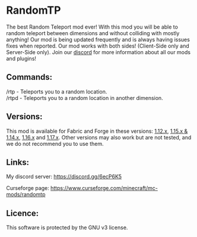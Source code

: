  <!--
  Title: RandomTP
  Description: The best Random Teleport Mod ever!
  Author: Picono435
  -->
# RandomTP
The best Random Teleport mod ever! With this mod you will be able to random teleport between dimensions and without colliding with mostly anything! Our mod is being updated frequently and is always having issues fixes when reported. Our mod works with both sides! (Client-Side only and Server-Side only). Join our [discord](https://discord.gg/wQj53Hy) for more information about all our mods and plugins!

## Commands:

<p>/rtp - Teleports you to a random location.
<br>
/rtpd - Teleports you to a random location in another dimension.</p>

## Versions:

This mod is available for Fabric and Forge in these versions: [1.12.x](https://github.com/Picono435/RandomTP/tree/1.12.2), [1.15.x & 1.14.x](https://github.com/Picono435/RandomTP/tree/1.15.2), [1.16.x](https://github.com/Picono435/RandomTP/tree/1.16.5) and [1.17.x](https://github.com/Picono435/RandomTP/tree/1.17.1). Other versions may also work but are not tested, and we do not recommend you to use them.

## Links:

My discord server: https://discord.gg/6ecP6K5

Curseforge page: https://www.curseforge.com/minecraft/mc-mods/randomtp


## Licence:

This software is protected by the GNU v3 license.
